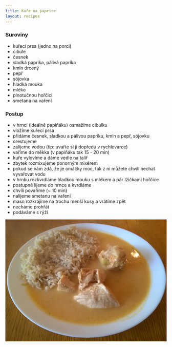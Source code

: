 ```yaml
---
title: Kuře na paprice
layout: recipes
---
```


### Suroviny
- kuřecí prsa (jedno na porci)
- cibule
- česnek
- sladká paprika, pálivá paprika
- kmín drcený
- pepř
- sójovka
- hladká mouka
- mléko
- plnotučnou hořčici
- smetana na vaření

### Postup
- v hrnci (ideálně papiňáku) osmažíme cibulku
- vložíme kuřecí prsa
- přidáme česnek, sladkou a pálivou papriku, kmín a pepř, sójovku
- orestujeme
- zalijeme vodou (tip: uvařte si ji dopředu v rychlovarce)
- vaříme do měkka (v papiňáku tak 15 - 20 min)
- kuře vylovíme a dáme vedle na talíř
- zbytek rozmixujeme ponorným mixérem
- pokud se vám zdá, že je omáčky moc, tak z ní můžete chvíli nechat vyvařovat vodu
- v hrnku rozkvrdláme hladkou mouku s mlékem a pár lžičkami hořčice
- postupně lijeme do hrnce a kvrdláme
- chvíli povaříme (~ 10 min)
- nalijeme smetanu na vaření
- maso rozkrájíme na trochu menší kusy a vrátíme zpět
- necháme prohřát
- podáváme s rýží

![Servírujeme](/fotky/kure-na-paprice-1.jpg)
